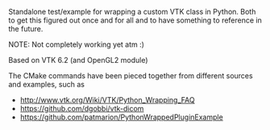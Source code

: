Standalone test/example for wrapping a custom VTK class in Python. Both
to get this figured out once and for all and to have something to reference
in the future.

NOTE: Not completely working yet atm :)

Based on VTK 6.2 (and OpenGL2 module)

The CMake commands have been pieced together from different sources and
examples, such as

* http://www.vtk.org/Wiki/VTK/Python_Wrapping_FAQ
* https://github.com/dgobbi/vtk-dicom
* https://github.com/patmarion/PythonWrappedPluginExample